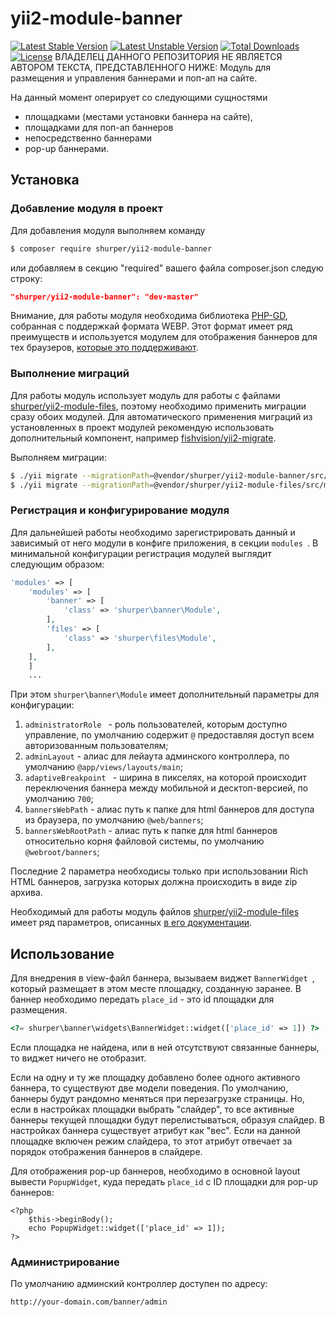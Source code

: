 # yii2-module-banner

[![Latest Stable Version](https://poser.pugx.org/shurper/yii2-module-banner/v/stable)](https://packagist.org/packages/shurper/yii2-module-banner)
[![Latest Unstable Version](https://poser.pugx.org/shurper/yii2-module-banner/v/unstable)](https://packagist.org/packages/shurper/yii2-module-banner)
[![Total Downloads](https://poser.pugx.org/shurper/yii2-module-banner/downloads)](https://packagist.org/packages/shurper/yii2-module-banner)
[![License](https://poser.pugx.org/shurper/yii2-module-banner/license)](https://packagist.org/packages/shurper/yii2-module-banner)
ВЛАДЕЛЕЦ ДАННОГО РЕПОЗИТОРИЯ НЕ ЯВЛЯЕТСЯ АВТОРОМ ТЕКСТА, ПРЕДСТАВЛЕННОГО НИЖЕ:
Модуль для размещения и управления баннерами и поп-ап на сайте.

 
На данный момент оперирует со следующими сущностями 

- площадками (местами установки баннера на сайте),
- площадками для поп-ап баннеров
- непосредственно баннерами
- pop-up баннерами.


## Установка

### Добавление модуля в проект

Для добавления модуля выполняем команду
```bash
$ composer require shurper/yii2-module-banner
```
или добавляем в секцию "required" вашего файла composer.json следую строку:
```json
"shurper/yii2-module-banner": "dev-master"
```

Внимание, для работы модуля необходима библиотека [PHP-GD](https://www.php.net/manual/ru/book.image.php
), собранная с поддержкай формата WEBP. 
Этот формат имеет ряд преимуществ и используется модулем для отображения баннеров для тех браузеров, 
[которые это поддерживают](https://caniuse.com/#feat=webp).

### Выполнение миграций

Для работы модуль использует модуль для работы с файлами [shurper/yii2-module-files](https://github.com/shurper/yii2-module-files
), поэтому необходимо применить миграции сразу обоих модулей. Для автоматического применения миграций из 
установленных в проект модулей рекомендую использовать дополнительный компонент, 
например [fishvision/yii2-migrate](https://github.com/fishvision/yii2-migrate).

Выполняем миграции:

```bash
$ ./yii migrate --migrationPath=@vendor/shurper/yii2-module-banner/src/migrations
$ ./yii migrate --migrationPath=@vendor/shurper/yii2-module-files/src/migrations
```

### Регистрация и конфигурирование модуля

Для дальнейшей работы необходимо зарегистрировать данный и зависимый от него модули в конфиге приложения, в секции `modules
`. В минимальной конфигурации регистрация модулей выглядит следующим образом:

```php  
'modules' => [
    'modules' => [
        'banner' => [
            'class' => 'shurper\banner\Module',
        ],
        'files' => [
            'class' => 'shurper\files\Module',
        ],
    ],
    ]
    ...
```

При этом `shurper\banner\Module` имеет дополнительный параметры для конфигурации:

1. `administratorRole
` - роль пользователей, которым доступно управление, по умолчанию содержит `@` предоставляя доступ всем авторизованным пользователям;
2. `adminLayout` - алиас для лейаута админского контроллера, по умолчанию `@app/views/layouts/main`;
3. `adaptiveBreakpoint
` - ширина в пикселях, на которой происходит переключения баннера между мобильной и десктоп-версией, по умолчанию `700`;
4. `bannersWebPath` - алиас путь к папке для html баннеров для доступа из браузера, по умолчанию `@web/banners`;
5. `bannersWebRootPath` - алиас путь к папке для html баннеров относительно корня файловой системы, по умолчанию `@webroot/banners`;

Последние 2 параметра необходисы только при использовании Rich HTML баннеров, загрузка которых должна происходить в виде zip архива.

Необходимый для работы модуль файлов [shurper/yii2-module-files](https://github.com/shurper/yii2-module-files) имеет ряд параметров, 
описанных [в его документации](https://github.com/shurper/yii2-module-files/blob/master/README_RU.md).

Использование
-----
Для внедрения в view-файл баннера, вызываем виджет `BannerWidget
`, который размещает в этом месте площадку, созданную заранее. В баннер необходимо передать `place_id` - это id
 площадки для размещения. 


```php  
<?= shurper\banner\widgets\BannerWidget::widget(['place_id' => 1]) ?>
```

Если площадка не найдена, или в ней отсутствуют связанные баннеры, то виджет ничего не отобразит.

Если на одну и ту же площадку добавлено более одного активного баннера, то существуют две модели поведения.
По умолчанию, баннеры будут рандомно меняться при перезагрузке страницы. Но, если в настройках площадки выбрать 
"слайдер", то все активные баннеры текущей площадки будут перелистываться, образуя слайдер. 
В настройках баннера существует атрибут как "вес". Если на данной площадке включен режим слайдера, то этот атрибут отвечает за порядок
отображения баннеров в слайдере.

Для отображения pop-up баннеров, необходимо в основной layout вывести `PopupWidget`, куда передать `place_id` c ID площадки для pop-up
 баннеров:
```
<?php
    $this->beginBody();
    echo PopupWidget::widget(['place_id' => 1]);
?>
```

### Администрирование

По умолчанию админский контроллер доступен по адресу:

```
http://your-domain.com/banner/admin
```
